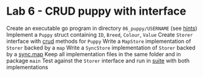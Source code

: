 # Lab 6 - CRUD puppy with interface

Create an executable go program in directory `06_puppy/USERNAME` (see [hints]([https://github.com/anz-bank/go-samplerest/blob/master/pkg/pet/types.go))
Implement a `Puppy` struct containing `ID`, `Breed`, `Colour`, `Value`
Create `Storer` interface with [crud](https://en.wikipedia.org/wiki/Create,\_read,\_update_and_delete) methods for `Puppy`
Write a `MapStore` implementation of `Storer` backed by a `map`
Write a `SyncStore` implementation of `Storer` backed by a [sync.map](https://golang.org/pkg/sync/#Map)
Keep all implementation files in the same folder and in package `main`
Test against the `Storer` interface and run in [suite](https://godoc.org/github.com/stretchr/testify/suite) with both implementations